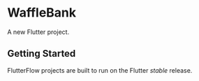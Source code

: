 # WaffleBank

A new Flutter project.

## Getting Started

FlutterFlow projects are built to run on the Flutter _stable_ release.
